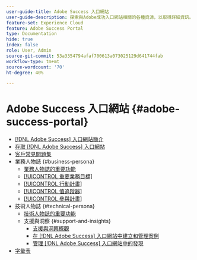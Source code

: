 ```yaml
---
user-guide-title: Adobe Success 入口網站
user-guide-description: 探索與Adobe成功入口網站相關的各種資源，以取得詳細資訊。
feature-set: Experience Cloud
feature: Adobe Success Portal
type: Documentation
hide: true
index: false
role: User, Admin
source-git-commit: 53a3354794afaf700613a073025129d641744fab
workflow-type: tm+mt
source-wordcount: '70'
ht-degree: 40%

---
```



# Adobe Success 入口網站 {#adobe-success-portal}

- [ [!DNL Adobe Success] 入口網站簡介](/help/adobe-success-portal/adobe-success-portal-introduction.md)
- [存取 [!DNL Adobe Success] 入口網站](/help/adobe-success-portal/access-to-the-adobe-success-portal.md)
- [客戶常見問題集](/help/adobe-success-portal/adobe-success-portal-customer-faq.md)
- 業務人物誌 {#business-persona}
   - [業務人物誌的重要功能](/help/adobe-success-portal/business-persona/key-functionalities-for-business-persona.md)
   - [[!UICONTROL 重要業務目標]](/help/adobe-success-portal/business-persona/key-business-objectives.md)
   - [[!UICONTROL 行動計畫]](/help/adobe-success-portal/business-persona/action-plan.md)
   - [[!UICONTROL 值追蹤器]](/help/adobe-success-portal/business-persona/value-tracker.md)
   - [[!UICONTROL 參與計畫]](/help/adobe-success-portal/business-persona/engagement-plan.md)
- 技術人物誌 {#technical-persona}
   - [技術人物誌的重要功能](/help/adobe-success-portal/technical-persona/key-functionalities-for-technical-persona.md)
   - 支援與洞察 {#support-and-insights}
      - [支援與洞察概觀](/help/adobe-success-portal/technical-persona/support-and-insights/support-and-insights-overview.md)
      - [在 [!DNL Adobe Success] 入口網站中建立和管理案例](/help/adobe-success-portal/technical-persona/support-and-insights/create-and-manage-cases-in-the-adobe-success-portal.md)
      - [管理 [!DNL Adobe Success] 入口網站中的發現](/help/adobe-success-portal/technical-persona/support-and-insights/manage-findings-adobe-success-portal.md)
- [字彙表](/help/adobe-success-portal/glossary.md)
